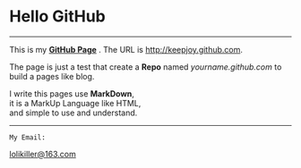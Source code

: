 Hello GitHub
============

---
This is my 
[__GitHub Page__](http://keepjoy.github.com) .
The URL is <http://keepjoy.github.com>.


The page is just a test that create a __Repo__ named *yourname.github.com* 
to build a pages like blog.

I write this pages 
use **MarkDown**, <br> it is a MarkUp Language like HTML,
<br>and simple to use and understand.

---
	My Email: 
<lolikiller@163.com>
